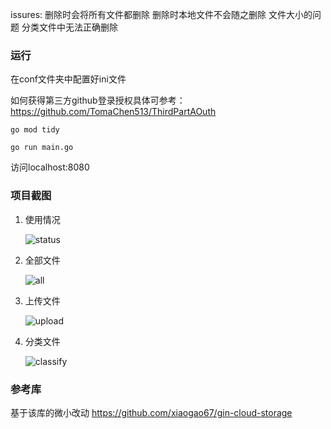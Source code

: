 issures:
删除时会将所有文件都删除
删除时本地文件不会随之删除
文件大小的问题
分类文件中无法正确删除

### 运行

在conf文件夹中配置好ini文件

如何获得第三方github登录授权具体可参考：https://github.com/TomaChen513/ThirdPartAOuth

```
go mod tidy
```

```
go run main.go
```

访问localhost:8080


### 项目截图

1. 使用情况

   ![status](https://git-xg.oss-cn-shanghai.aliyuncs.com/status.png)

2. 全部文件

   ![all](https://git-xg.oss-cn-shanghai.aliyuncs.com/all.png)

3. 上传文件

   ![upload](https://git-xg.oss-cn-shanghai.aliyuncs.com/upload.png)

4. 分类文件

   ![classify](https://git-xg.oss-cn-shanghai.aliyuncs.com/classify.png)

### 参考库
基于该库的微小改动
https://github.com/xiaogao67/gin-cloud-storage
